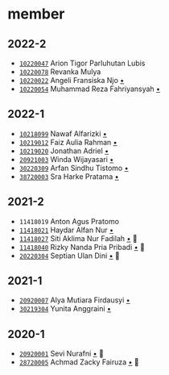 # member


## 2022-2
+ [`10220047`](10220047.md) Arion Tigor Parluhutan Lubis
+ [`10220078`](10220078.md) Revanka Mulya
+ [`10220022`](10220022.md) Angeli Fransiska Njo [&bull;](https://github.com/AngeliFransiskaNjo/Tugas-Akhir/issues)
+ [`10220054`](10220054.md) Muhammad Reza Fahriyansyah [&bull;](https://github.com/rezafahri11/tugas-akhir/issues)


## 2022-1
+ [`10218099`](10218099.md) Nawaf Alfarizki [&bull;](https://github.com/nawafalfa/final-year-project/issues)
+ [`10219012`](10219012.md) Faiz Aulia Rahman [&bull;](https://github.com/rahmanfaiz/final-year-project/issues)
+ [`10219020`](10219020.md) Jonathan Adriel [&bull;](https://github.com/JonathanAdriel/final-year-project/issues)
+ [`20921003`](20921003.md) Winda Wijayasari [&bull;](https://github.com/windawijayasari/Thesis-Discussion/issues)
+ [`30220309`](30220309.md) Arfan Sindhu Tistomo [&bull;](https://github.com/tistomo/bubble/issues)
+ [`38720003`](38720003.md) Sra Harke Pratama [&bull;](https://github.com/shpratama/nanocaffeine/issues)


## 2021-2
+ `11418019` Anton Agus Pratomo
+ [`11418021`](11418021.md) Haydar Alfan Nur [&bull;](https://github.com/HaydarAlfan/Tugas-Akhir-Kumbang-Koksi/issues)
+ [`11418027`](11418027.md) Siti Aklima Nur Fadilah [&bull;](https://github.com/sitiaklimanurf/Penelitian-Tugas-Akhir-/issues) :leaves:
+ [`11418040`](11418040.md) Rizky Nanda Pria Pribadi [&bull;](https://github.com/Ryznp2/Pemodelan-Matematis-Penyerbukan-Tomat/issues) :leaves:
+ [`20220304`](20220304.md) Septian Ulan Dini [&bull;](https://github.com/septianulandini/Floating-Body-Thesis/issues) :leaves:


## 2021-1
+ [`20920007`](20920007.md) Alya Mutiara Firdausyi [&bull;](https://github.com/alyafirdausyi/thesis-abm/issues)
+ [`30219304`](30219304.md) Yunita Anggraini [&bull;](https://github.com/nita0406/Disertasi/issues)


## 2020-1
+ [`20920001`](20920001.md) Sevi Nurafni [&bull;](https://github.com/sevinurafni/volvox_motion_visualization/issues) :leaves:
+ [`28720005`](28720005.md) Achmad Zacky Fairuza [&bull;](https://github.com/azfairuza/stemcell/issues) :leaves:
